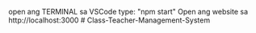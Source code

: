 open ang TERMINAL  sa VSCode
type:
    "npm start"
Open ang website sa 
    http://localhost:3000
    # Class-Teacher-Management-System
